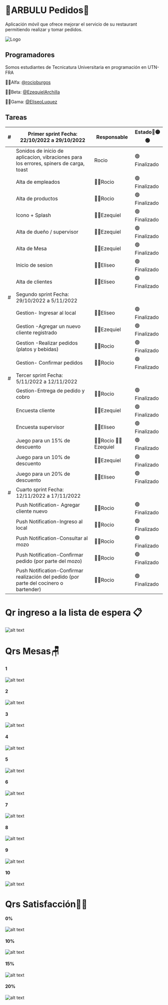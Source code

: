 # 🍴ARBULU Pedidos🍴

Aplicación móvil que ofrece mejorar el servicio de su restaurant permitiendo realizar y tomar pedidos. 


![Logo](https://github.com/rocioburgos/ARBULU_Pedidos/blob/beta/ARBULU_Pedidos/src/assets/icon/favicon.png?raw=true)


## Programadores

Somos estudiantes de Tecnicatura Universitaria en programación  en UTN-FRA

👩‍💻Alfa:  [@rocioburgos](https://www.github.com/rocioburgos) 

👨‍💻Beta: [@EzequielArchilla](https://www.github.com/EzequielArchilla)

👨‍💻Gama: [@EliseoLuquez](https://www.github.com/EliseoLuquez) 



## Tareas
| # | Primer sprint  Fecha: 22/10/2022 a 29/10/2022 | Responsable | Estado🔴🟡🟢|
| ------ | ------ | ------ | ------ |
|   |  Sonidos de inicio de aplicacion, vibraciones para los errores, spiners de carga, toast|Rocio |🟢Finalizado|
|   |Alta de empleados |👩‍💻Rocio |🟢Finalizado|
|   |Alta de productos  |👩‍💻Rocio  |🟢Finalizado|
|   |   Icono + Splash  |👨‍💻Ezequiel|🟢Finalizado|
|   | Alta de dueño / supervisor   |👨‍💻Ezequiel|🟢Finalizado|
|   | Alta de Mesa| 👨‍💻Ezequiel|🟢Finalizado  |
|   | Inicio de sesion  |👨‍💻Eliseo|🟢Finalizado|
|   |Alta de clientes |👨‍💻Eliseo   |🟢Finalizado|
|  #| Segundo sprint Fecha: 29/10/2022 a 5/11/2022  |  |  |
|   | Gestion- Ingresar al local|👨‍💻Eliseo |🟢Finalizado|
|   |Gestion -Agregar un nuevo cliente registrado  |👨‍💻Ezequiel|🟢Finalizado|
|   |Gestion -Realizar pedidos (platos y bebidas)|👩‍💻Rocio   |🟢Finalizado|
|   |Gestion- Confirmar pedidos|👩‍💻Rocio |🟢Finalizado|
| # | Tercer sprint Fecha: 5/11/2022 a 12/11/2022  |  |  |
|   |Gestion-Entrega de pedido y cobro|👩‍💻Rocio |🟢Finalizado|
|   |Encuesta cliente | 👨‍💻Ezequiel |🟢Finalizado|
|   |Encuesta supervisor | 👨‍💻Eliseo        |🟢Finalizado|   
|   |Juego para un 15% de descuento|👩‍💻Rocio 👨‍💻Ezequiel |🟢Finalizado|
|   |Juego para un 10% de descuento| 👨‍💻Ezequiel |🟢Finalizado|
|   |Juego para un 20% de descuento| 👨‍💻Eliseo|🟢Finalizado|
| # | Cuarto sprint Fecha: 12/11/2022 a 17/11/2022  |  |  |
|   | Push Notification- Agregar cliente nuevo|👩‍💻Rocio |🟢Finalizado|
|   |Push Notification-Ingreso al local|👩‍💻Rocio|🟢Finalizado|
|   |Push Notification-Consultar al mozo | 👩‍💻Rocio|🟢Finalizado|
|   |Push Notification-Confirmar pedido (por parte del mozo)|👩‍💻Rocio|🟢Finalizado|
|   |Push Notification-Confirmar realización del pedido (por parte del cocinero o bartender)|👩‍💻Rocio|🟢Finalizado|

# Qr ingreso a la lista de espera 📋
 ![alt text](https://github.com/rocioburgos/ARBULU_Pedidos/blob/alfa/qrs/qrIngresoAListaDeEspera.jpeg?raw=true)

# Qrs Mesas🪑
#### 1
![alt text](https://github.com/rocioburgos/ARBULU_Pedidos/blob/alfa/qrs/mesas/1.jpeg?raw=true)
#### 2
![alt text](https://github.com/rocioburgos/ARBULU_Pedidos/blob/alfa/qrs/mesas/2.jpeg?raw=true)
#### 3
![alt text](https://github.com/rocioburgos/ARBULU_Pedidos/blob/alfa/qrs/mesas/3.jpeg?raw=true)
#### 4
![alt text](https://github.com/rocioburgos/ARBULU_Pedidos/blob/alfa/qrs/mesas/4.jpeg?raw=true)
#### 5
![alt text](https://github.com/rocioburgos/ARBULU_Pedidos/blob/alfa/qrs/mesas/5.jpeg?raw=true)
#### 6
![alt text](https://github.com/rocioburgos/ARBULU_Pedidos/blob/alfa/qrs/mesas/6.jpeg?raw=true)
#### 7
![alt text](https://github.com/rocioburgos/ARBULU_Pedidos/blob/alfa/qrs/mesas/7.jpeg?raw=true)
#### 8
![alt text](https://github.com/rocioburgos/ARBULU_Pedidos/blob/alfa/qrs/mesas/8.jpeg?raw=true)
#### 9
![alt text](https://github.com/rocioburgos/ARBULU_Pedidos/blob/alfa/qrs/mesas/9.jpeg?raw=true)
#### 10
![alt text](https://github.com/rocioburgos/ARBULU_Pedidos/blob/alfa/qrs/mesas/10.jpeg?raw=true)


# Qrs Satisfacción💁‍♂️
#### 0%
![alt text](https://github.com/rocioburgos/ARBULU_Pedidos/blob/alfa/qrs/satisfaccion/0%25.jpeg?raw=true)
#### 10%
![alt text](https://github.com/rocioburgos/ARBULU_Pedidos/blob/alfa/qrs/satisfaccion/10%25.jpeg?raw=true)
#### 15%
![alt text](https://github.com/rocioburgos/ARBULU_Pedidos/blob/alfa/qrs/satisfaccion/15%25.jpeg?raw=true)
#### 20%
![alt text](https://github.com/rocioburgos/ARBULU_Pedidos/blob/alfa/qrs/satisfaccion/20%25.jpeg?raw=true)
